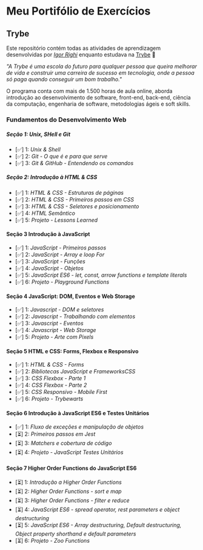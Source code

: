 # Meu Portifólio de Exercícios

## Trybe

Este repositório contém todas as atividades de aprendizagem desenvolvidas por _[Igor Righi](https://www.linkedin.com/in/igor-righi/)_ enquanto estudava na [Trybe](https://www.betrybe.com/) 🚀

_"A Trybe é uma escola do futuro para qualquer pessoa que queira melhorar de vida e construir uma carreira de sucesso em tecnologia, onde a pessoa só paga quando conseguir um bom trabalho."_

O programa conta com mais de 1.500 horas de aula online, aborda introdução ao desenvolvimento de software, front-end, back-end, ciência da computação, engenharia de software, metodologias ágeis e soft skills.

### Fundamentos do Desenvolvimento Web

##### Seção 1: Unix, SHell e Git

- [:white_check_mark:] 1: _Unix & Shell_
- [:white_check_mark:] 2: _Git - O que é e para que serve_
- [:white_check_mark:] 3: _Git & GitHub - Entendendo os comandos_

##### Seção 2: Introdução à HTML & CSS

- [:white_check_mark:] 1: _HTML & CSS - Estruturas de páginas_
- [:white_check_mark:] 2: _HTML & CSS - Primeiros passos em CSS_
- [:white_check_mark:] 3: _HTML & CSS - Seletores e posicionamento_
- [:white_check_mark:] 4: _HTML Semântico_
- [:white_check_mark:] 5: _Projeto - Lessons Learned_

#### Seção 3 Introdução à JavaScript

- [:white_check_mark:] 1: _JavaScript - Primeiros passos_
- [:white_check_mark:] 2: _JavaScript - Array e loop For_
- [:white_check_mark:] 3: _JavaScript - Funções_
- [:white_check_mark:] 4: _JavaScript - Objetos_
- [:white_check_mark:] 5: _JavaScript ES6 - let, const, arrow functions e template literals_
- [:white_check_mark:] 6: _Projeto - Playground Functions_

#### Seção 4 JavaScript: DOM, Eventos e Web Storage

- [:white_check_mark:] 1: _Javascript - DOM e seletores_
- [:white_check_mark:] 2: _Javascript - Trabalhando com elementos_
- [:white_check_mark:] 3: _Javascript - Eventos_
- [:white_check_mark:] 4: _Javascript - Web Storage_
- [:white_check_mark:] 5: _Projeto - Arte com Pixels_

#### Seção 5 HTML e CSS: Forms, Flexbox e Responsivo

- [:white_check_mark:] 1: _HTML & CSS - Forms_
- [:white_check_mark:] 2: _Bibliotecas JavaScript e FrameworksCSS_
- [:white_check_mark:] 3: _CSS Flexbox - Parte 1_
- [:white_check_mark:] 4: _CSS Flexbox - Parte 2_
- [:white_check_mark:] 5: _CSS Responsivo - Mobile First_
- [:white_check_mark:] 6: _Projeto - Trybewarts_

#### Seção 6 Introdução à JavaScript ES6 e Testes Unitários

- [:white_check_mark:] 1: _Fluxo de exceções e manipulação de objetos_
- [:hourglass_flowing_sand:] 2: _Primeiros passos em Jest_
- [:hourglass_flowing_sand:] 3: _Matchers e cobertura de código_
- [:hourglass_flowing_sand:] 4: _Projeto - JavaScript Testes Unitários_

#### Seção 7 Higher Order Functions do JavaScript ES6

- [:hourglass_flowing_sand:] 1: _Introdução a Higher Order Functions_
- [:hourglass_flowing_sand:] 2: _Higher Order Functions - sort e map_
- [:hourglass_flowing_sand:] 3: _Higher Order Functions - filter e reduce_
- [:hourglass_flowing_sand:] 4: _JavaScript ES6 - spread operator, rest parameters e object destructuring_
- [:hourglass_flowing_sand:] 5: _JavaScript ES6 - Array destructuring, Default destructuring, Object property shorthand e default parameters_
- [:hourglass_flowing_sand:] 6: _Projeto - Zoo Functions_

